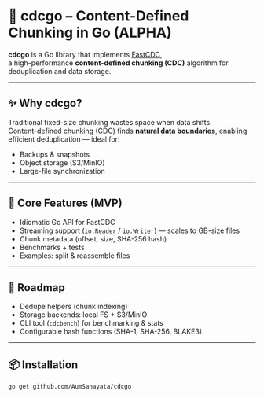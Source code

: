 # 📘 cdcgo – Content-Defined Chunking in Go (ALPHA)

**cdcgo** is a Go library that implements [FastCDC](https://www.usenix.org/system/files/conference/atc16/atc16-paper-xia.pdf),  
a high-performance **content-defined chunking (CDC)** algorithm for deduplication and data storage.

---

## ✨ Why cdcgo?
Traditional fixed-size chunking wastes space when data shifts.  
Content-defined chunking (CDC) finds **natural data boundaries**, enabling efficient deduplication — ideal for:
- Backups & snapshots  
- Object storage (S3/MinIO)  
- Large-file synchronization  

---

## 🚀 Core Features (MVP)
- Idiomatic Go API for FastCDC  
- Streaming support (`io.Reader` / `io.Writer`) — scales to GB-size files  
- Chunk metadata (offset, size, SHA-256 hash)  
- Benchmarks + tests  
- Examples: split & reassemble files  

---

## 📍 Roadmap
- Dedupe helpers (chunk indexing)  
- Storage backends: local FS + S3/MinIO  
- CLI tool (`cdcbench`) for benchmarking & stats  
- Configurable hash functions (SHA-1, SHA-256, BLAKE3)  

---

## 📦 Installation
```bash
go get github.com/AumSahayata/cdcgo
